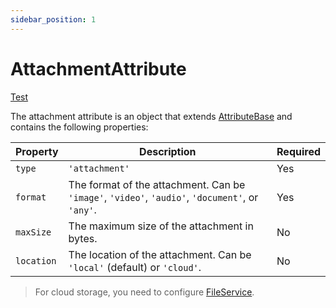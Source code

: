 ```yaml
---
sidebar_position: 1
---
```


# AttachmentAttribute

[Test](/docs/api-reference/client/a)

The attachment attribute is an object that extends [AttributeBase](/docs/api-reference/attributes/base) and contains the following properties:

| Property | Description | Required |
|---|---|---|
| `type` | `'attachment'` | Yes |
| `format`  | The format of the attachment. Can be `'image'`, `'video'`, `'audio'`, `'document'`, or `'any'`. | Yes |
| `maxSize` | The maximum size of the attachment in bytes. | No |
| `location`| The location of the attachment. Can be `'local'` (default) or `'cloud'`. | No |

> For cloud storage, you need to configure [FileService](/docs/getting-started/file-service).
